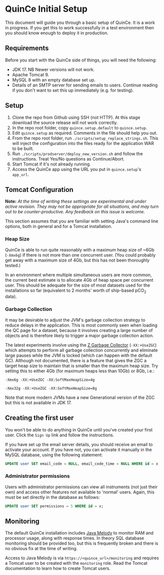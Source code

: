 # QuinCe Initial Setup
This document will guide you through a basic setup of QuinCe. It is a work
in progress.
If you get this to work successfully in a test environment then you should
know enough to deploy it in production.

## Requirements
Before you start with the QuinCe side of things, you will need the following:

- JDK 17. NB Newer versions will not work.
- Apache Tomcat 9.
- MySQL 8 with an empty database set up.
- Details of an SMTP server for sending emails to users. Continue reading if
you don't want to set this up immediately (e.g. for testing).

## Setup
1. Clone the repo from Github using SSH (not HTTP). At this stage download the
source release will not work correctly.
2. In the repo root folder, copy `quince.setup.default` to `quince.setup`.
3. Edit `quince.setup` as required. Comments in the file should help you out.
4. From the repo root folder, run `./scripts/setup_replace_strings.sh`.
This will inject the configuration into the files ready for the application WAR
to be built.
5. Run `./scripts/prodserver/deploy_new_version.sh` and follow the instructions.
Treat Yes/No questions as Continue/Abort.
6. Start Tomcat if it's not already running.
7. Access the QuinCe app using the URL you put in `quince.setup`'s `app_url`.

## Tomcat Configuration
**Note:** *At the time of writing these settings are experimental and under active revision. They may not be appropriate for all situations, and may turn out to be counter-productive. Any feedback on this issue is welcome.*

This section assumes that you are familiar with setting Java's command line options, both in general and for a Tomcat installation.

### Heap Size
QuinCe is able to run quite reasonably with a maximum heap size of ~6Gb (`-Xmx6g`) if there is not more than one concurrent user. (You could probably get away with a maximum size of 4Gb, but this has not been thoroughly tested.)

In an environment where multiple simultaneous users are more common, the current best estimate is to allocate 4Gb of heap space per concurrent user. This should be adequate for the size of most datasets used for the installations so far (equivalent to 2 months' worth of ship-based pCO<sub>2</sub> data).

### Garbage Collection
It may be desirable to adjust the JVM's garbage collection strategy to reduce delays in the application. This is most commonly seen when loading the QC page for a dataset, because it involves creating a large number of objects and is therefore likely to trigger a major garbage collection action.

The latest experiments involve using the [Z Garbage Collector](https://docs.oracle.com/en/java/javase/17/gctuning/z-garbage-collector.html) (`-XX:+UseZGC`) which attempts to perform all garbage collection concurrently and eliminate large pauses while the JVM is locked (which can happen with the default GC). Although not documented, there is a feature that gives the ZGC a target heap size to maintain that is smaller than the maximum heap size. Try setting this to either 4Gb (for maximum heaps less than 10Gb) or 8Gb, i.e.:

`-Xmx6g -XX:+UseZGC -XX:SoftMaxHeapSize=4g`

`-Xmx32g -XX:+UseZGC -XX:SoftMaxHeapSize=8g`

Note that more modern JVMs have a new Generational version of the ZGC but this is not available in JDK 17.


## Creating the first user
You won't be able to do anything in QuinCe until you've created your first user.
Click the `Sign Up` link and follow the instructions.

If you have set up the email server details, you should receive an email to
activate your account. If you have not, you can activate it manually in the
MySQL database, using the following statement:

```sql
UPDATE user SET email_code = NULL, email_code_time = NULL WHERE id = x;
```
### Administrator permissions
Users with administrator permissions can view all instruments (not just their
own) and access other features not available to 'normal' users. Again, this
must be set directly in the database as follows:

```sql
UPDATE user SET permissions = 5 WHERE id = x;
```

## Monitoring
The default QuinCe installation includes [Java Melody](https://github.com/javamelody/javamelody/wiki) to monitor RAM and processor usage, along with response times. In theory SQL database monitoring should be provided too, but this is frequently broken and there is no obvious fix at the time of writing.

Access to Java Melody is via `https://<quince_url>/monitoring` and requires a Tomcat user to be created with the `monitoring` role. Read the Tomcat documentation to learn how to create Tomcat users.